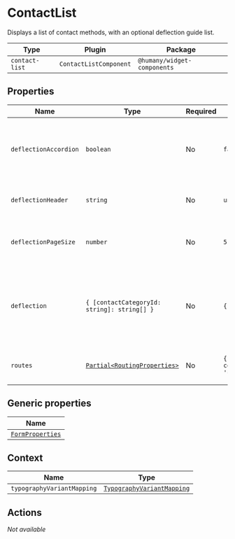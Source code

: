 # ContactList

Displays a list of contact methods, with an optional deflection guide list.

| Type           | Plugin                 | Package                     |
| -------------- | ---------------------- | --------------------------- |
| `contact-list` | `ContactListComponent` | `@humany/widget-components` |

## Properties

| Name                  | Type                                                                                      | Required | Default                          | Description                                                                   |
| --------------------- | ----------------------------------------------------------------------------------------- | -------- | -------------------------------- | ----------------------------------------------------------------------------- |
| `deflectionAccordion` | `boolean`                                                                                 | No       | `false`                          | Whether or not guides should be expandable within the deflection guide list.  |
| `deflectionHeader`    | `string`                                                                                  | No       | `undefined`                      | Header text for deflection list.                                              |
| `deflectionPageSize`  | `number`                                                                                  | No       | `5`                              | Maximun number of guides to fetch per category.                               |
| `deflection`          | `{ [contactCategoryId: string]: string[] }`                                               | No       | `{}`                             | Map between contact method categories and guide categories to fetch data for. |
| `routes`              | [`Partial<RoutingProperties>`](/component-reference/generic-properties#routingproperties) | No       | `{ contactCategory: 'contact' }` | Map of routes to be used by the component.                                    |

## Generic properties

| Name                                                                       |
| -------------------------------------------------------------------------- |
| [`FormProperties`](/component-reference/generic-properties#formproperties) |

## Context

| Name                       | Type                                                                                           |
| -------------------------- | ---------------------------------------------------------------------------------------------- |
| `typographyVariantMapping` | [`TypographyVariantMapping`](/component-reference/context-properties#typographyvariantmapping) |

## Actions

_Not available_
